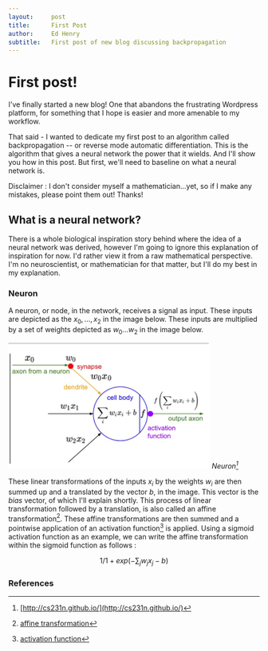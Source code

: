 ```yaml
---
layout:     post
title:      First Post
author:     Ed Henry
subtitle:  	First post of new blog discussing backpropagation
---
```


# First post!

I've finally started a new blog! One that abandons the frustrating Wordpress platform, for something that I hope is easier and more amenable to my workflow.

That said - I wanted to dedicate my first post to an algorithm called backpropagation -- or reverse mode automatic differentiation. This is the algorithm that gives a neural network the power that it wields. And I'll show you how in this post. But first, we'll need to baseline on what a neural network is.

Disclaimer : I don't consider myself a mathematician...yet, so if I make any mistakes, please point them out! Thanks!

## What is a neural network?

There is a whole biological inspiration story behind where the idea of a neural network was derived, however I'm going to ignore this explanation of inspiration for now. I'd rather view it from a raw mathematical perspective. I'm no neuroscientist, or mathematician for that matter, but I'll do my best in my explanation.

### Neuron

A neuron, or node, in the network, receives a signal as input. These inputs are depicted as the $x_{0},...,x_{2}$ in the image below. These inputs are multiplied by a set of weights depicted as $w_{0}...w_{2}$ in the image below.

![](/img/nn.png)
*Neuron[^1]*

These linear transformations of the inputs $x_{i}$ by the weights $w_{i}$ are then summed up and a translated by the vector $b$, in the image. This vector is the _bias_ vector, of which I'll explain shortly. This process of linear transformation followed by a translation, is also called an affine transformation[^2]. These affine transformations are then summed and a pointwise application of an activation function[^3] is applied. Using a sigmoid activation function as an example, we can write the affine transformation within the sigmoid function as follows :

$$1/1+exp(-\sum_{j}w_{j}x_{j}-b)$$

### References
[^1]: [http://cs231n.github.io/](http://cs231n.github.io/)
[^2]: [affine transformation](https://www.quora.com/Whats-the-difference-between-affine-and-linear-functions)
[^3]: [activation function](https://en.wikipedia.org/wiki/Activation_function)